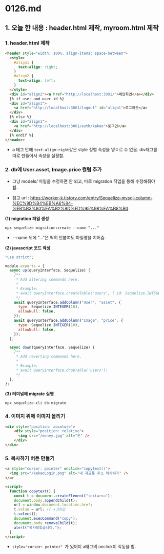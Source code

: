 # 0126.md

## 1. 오늘 한 내용 : header.html 제작, myroom.html 제작

### 1. header.html 제작

```html
<header style="width: 100%; align-items: space-between">
  <style>
    #align1 {
      text-align: right;
    }
    #align2 {
      text-align: left;
    }
  </style>
  <div id="align2"><a href="http://localhost:3001/">메인화면</a></div>
  {% if user and user.id %}
  <div id="align1">
    <a href="http://localhost:3001/logout" id="align1">로그아웃</a>
  </div>
  {% else %}
  <div id="align1">
    <a href="http://localhost:3001/auth/kakao">로그인</a>
  </div>
  {% endif %}
</header>
```

* a 태그 안에 ```text-align:right```같은 style 정렬 속성을 넣ㅇ르 수 없음. div태그를 따로 만들어서 속성을 설정함.

### 2. db에 User.asset, Image.price 컬럼 추가

* 그냥 models/ 파일을 수정하면 안 되고, 따로 migration 작업을 통해 수정해줘야 함.

* 참고 url : https://worker-k.tistory.com/entry/Sequelize-mysql-column-%EC%9D%B4%EB%A6%84-%EB%B3%80%EA%B2%BD%ED%95%98%EA%B8%B0

**(1) migration 파일 생성**

  ```npx sequelize migration:create --name "..."```

- --name 뒤에 "..."은 딱히 안붙여도 파일명을 지어줌.

**(2) javascript 코드 작성**

```javascript
"use strict";

module.exports = {
  async up(queryInterface, Sequelize) {
    /**
     * Add altering commands here.
     *
     * Example:
     * await queryInterface.createTable('users', { id: Sequelize.INTEGER });
     */
    await queryInterface.addColumn("User", "asset", {
      type: Sequelize.INTEGER(10),
      allowNull: false,
    });
    await queryInterface.addColumn("Image", "price", {
      type: Sequelize.INTEGER(10),
      allowNull: false,
    });
  },

  async down(queryInterface, Sequelize) {
    /**
     * Add reverting commands here.
     *
     * Example:
     * await queryInterface.dropTable('users');
     */
  },
};
```
**(3) 터미널에 migrate 실행**

```
npx sequelize-cli db:migrate
```

### 4. 이미지 위에 이미지 올리기

```html
<div style="position: absolute">
    <div style="position: relative">
      <img src="/money.jpg" alt="돈" />
    </div>
</div>
```

### 5. 복사하기 버튼 만들기

```html
<a style="cursor: pointer" onclick="copytext()">
  <img src="/kakaoLogin.png" alt="내 저금통 주소 복사하기" />
</a>

<script>
  function copytext() {
    const t = document.createElement("textarea");
    document.body.appendChild(t);
    url = window.document.location.href;
    t.value = url; // +고유값
    t.select();
    document.execCommand("copy");
    document.body.removeChild(t);
    alert("복사되었습니다.");
  }
</script>
```
* ```style="cursor: pointer" ```가 있어야 a태그의 onclick이 작동을 함.
